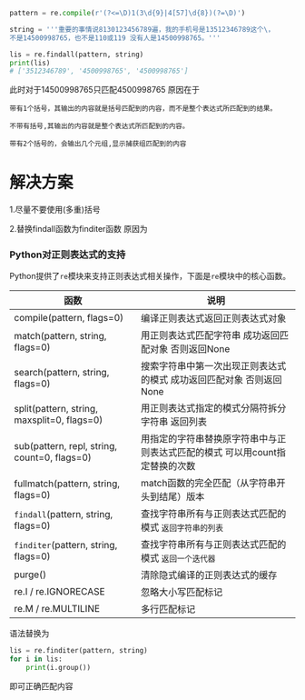 ```python
pattern = re.compile(r'(?<=\D)1(3\d{9}|4[57]\d{8})(?=\D)')

string = '''重要的事情说8130123456789遍，我的手机号是13512346789这个\，
不是14500998765，也不是110或119 没有人是14500998765。'''

lis = re.findall(pattern, string)
print(lis)
# ['3512346789', '4500998765', '4500998765']
```

此时对于14500998765只匹配4500998765
原因在于
```
带有1个括号，其输出的内容就是括号匹配到的内容，而不是整个表达式所匹配到的结果。

不带有括号,其输出的内容就是整个表达式所匹配到的内容。

带有2个括号的，会输出几个元组,显示捕获组匹配到的内容
```
# 解决方案

1.尽量不要使用(多重)括号

2.替换findall函数为finditer函数
原因为


### Python对正则表达式的支持

Python提供了`re`模块来支持正则表达式相关操作，下面是`re`模块中的核心函数。

| 函数                                         | 说明                                                         |
| -------------------------------------------- | ------------------------------------------------------------ |
| compile(pattern, flags=0)                    | 编译正则表达式返回正则表达式对象                             |
| match(pattern, string, flags=0)              | 用正则表达式匹配字符串 成功返回匹配对象 否则返回None         |
| search(pattern, string, flags=0)             | 搜索字符串中第一次出现正则表达式的模式 成功返回匹配对象 否则返回None |
| split(pattern, string, maxsplit=0, flags=0)  | 用正则表达式指定的模式分隔符拆分字符串 返回列表              |
| sub(pattern, repl, string, count=0, flags=0) | 用指定的字符串替换原字符串中与正则表达式匹配的模式 可以用count指定替换的次数 |
| fullmatch(pattern, string, flags=0)          | match函数的完全匹配（从字符串开头到结尾）版本                |
| `findall`(pattern, string, flags=0)            | 查找字符串所有与正则表达式匹配的模式 `返回字符串的列表`        |
| `finditer`(pattern, string, flags=0)           | 查找字符串所有与正则表达式匹配的模式 `返回一个迭代器`          |
| purge()                                      | 清除隐式编译的正则表达式的缓存                               |
| re.I / re.IGNORECASE                         | 忽略大小写匹配标记                                           |
| re.M / re.MULTILINE                          | 多行匹配标记                                                 |

语法替换为
```python
lis = re.finditer(pattern, string)
for i in lis:
    print(i.group())
```
即可正确匹配内容


